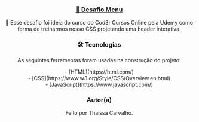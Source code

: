 <h3 align="center">
    <a href="https://thaissacarvalho.github.io/Desafio-Menu/">🔗 Desafio Menu</a>
</h3>
<p align="center">🚀 Esse desafio foi ideia do curso do Cod3r Cursos Online pela Udemy como forma de treinarmos nosso CSS projetando uma header interativa. </p>

<h3 align="center"> 🛠 Tecnologias </h3>

<p align="center"> As seguintes ferramentas foram usadas na construção do projeto: </p>

<p align="center">
- [HTML](https://html.com/) <br>
- [CSS](https://www.w3.org/Style/CSS/Overview.en.html) <br>
- [JavaScript](https://www.javascript.com/)
</p>

<h3 align="center">Autor(a)</h3>

<p align="center"> Feito por Thaissa Carvalho. </p> 